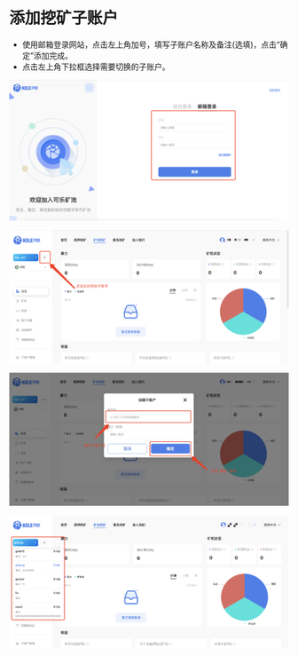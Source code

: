 # 添加挖矿子账户

* 使用邮箱登录网站，点击左上角加号，填写子账户名称及备注(选填)，点击“确定”添加完成。
* 点击左上角下拉框选择需要切换的子账户。

![](<../../.gitbook/assets/1128/ksdl_yx.png>)

![](<../../.gitbook/assets/new/ac2.png>)

![](<../../.gitbook/assets/new/ac3.png>)

![](<../../.gitbook/assets/new/ac4.png>)
